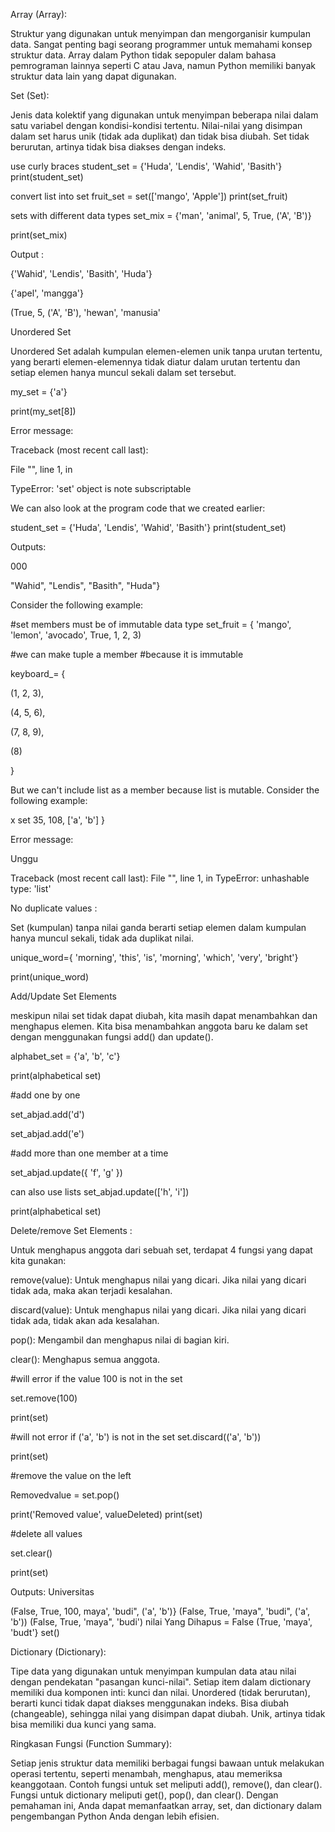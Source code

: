 Array (Array):

Struktur yang digunakan untuk menyimpan dan mengorganisir kumpulan data. Sangat penting bagi seorang programmer untuk memahami konsep struktur data. Array dalam Python tidak sepopuler dalam bahasa pemrograman lainnya seperti C atau Java, namun Python memiliki banyak struktur data lain yang dapat digunakan.

Set (Set):

Jenis data kolektif yang digunakan untuk menyimpan beberapa nilai dalam satu variabel dengan kondisi-kondisi tertentu. Nilai-nilai yang disimpan dalam set harus unik (tidak ada duplikat) dan tidak bisa diubah. Set tidak berurutan, artinya tidak bisa diakses dengan indeks.

use curly braces
student_set = {'Huda', 'Lendis', 'Wahid', 'Basith'} print(student_set)

convert list into set
fruit_set = set(['mango', 'Apple']) print(set_fruit)

sets with different data types
set_mix = {'man', 'animal', 5, True, ('A', 'B')}

print(set_mix)

Output :

{'Wahid', 'Lendis', 'Basith', 'Huda'}

{'apel', 'mangga'}

(True, 5, ('A', 'B'), 'hewan', 'manusia'

Unordered Set

Unordered Set adalah kumpulan elemen-elemen unik tanpa urutan tertentu, yang berarti elemen-elemennya tidak diatur dalam urutan tertentu dan setiap elemen hanya muncul sekali dalam set tersebut.

my_set = {'a'}

print(my_set[8])

Error message:

Traceback (most recent call last):

File "", line 1, in

TypeError: 'set' object is note subscriptable

We can also look at the program code that we created earlier:

student_set = {'Huda', 'Lendis', 'Wahid', 'Basith'} print(student_set)

Outputs:

000

"Wahid", "Lendis", "Basith", "Huda"}

Consider the following example:

#set members must be of immutable data type set_fruit = { 'mango', 'lemon', 'avocado', True, 1, 2, 3)

#we can make tuple a member #because it is immutable

keyboard_= {

(1, 2, 3),

(4, 5, 6),

(7, 8, 9),

(8)

}

But we can't include list as a member because list is mutable. Consider the following example:

x set 35, 108, ['a', 'b'] }

Error message:

Unggu

Traceback (most recent call last): File "", line 1, in TypeError: unhashable type: 'list'

No duplicate values :

Set (kumpulan) tanpa nilai ganda berarti setiap elemen dalam kumpulan hanya muncul sekali, tidak ada duplikat nilai.

unique_word={ 'morning', 'this', 'is', 'morning', 'which', 'very', 'bright'}

print(unique_word)

Add/Update Set Elements

meskipun nilai set tidak dapat diubah, kita masih dapat menambahkan dan menghapus elemen. Kita bisa menambahkan anggota baru ke dalam set dengan menggunakan fungsi add() dan update().

alphabet_set = {'a', 'b', 'c'}

print(alphabetical set)

#add one by one

set_abjad.add('d')

set_abjad.add('e')

#add more than one member at a time

set_abjad.update({ 'f', 'g' })

can also use lists
set_abjad.update(['h', 'i'])

print(alphabetical set)

Delete/remove Set Elements :

Untuk menghapus anggota dari sebuah set, terdapat 4 fungsi yang dapat kita gunakan:

remove(value): Untuk menghapus nilai yang dicari. Jika nilai yang dicari tidak ada, maka akan terjadi kesalahan.

discard(value): Untuk menghapus nilai yang dicari. Jika nilai yang dicari tidak ada, tidak akan ada kesalahan.

pop(): Mengambil dan menghapus nilai di bagian kiri.

clear(): Menghapus semua anggota.

#will error if the value 100 is not in the set

set.remove(100)

print(set)

#will not error if ('a', 'b') is not in the set set.discard(('a', 'b'))

print(set)

#remove the value on the left

Removedvalue = set.pop()

print('Removed value', valueDeleted) print(set)

#delete all values

set.clear()

print(set)

Outputs: Universitas

(False, True, 100, maya', 'budi", ('a', 'b')} (False, True, 'maya", 'budi", ('a', 'b')) (False, True, 'maya", 'budi') nilai Yang Dihapus = False (True, 'maya', 'budt'} set()

Dictionary (Dictionary):

Tipe data yang digunakan untuk menyimpan kumpulan data atau nilai dengan pendekatan "pasangan kunci-nilai". Setiap item dalam dictionary memiliki dua komponen inti: kunci dan nilai. Unordered (tidak berurutan), berarti kunci tidak dapat diakses menggunakan indeks. Bisa diubah (changeable), sehingga nilai yang disimpan dapat diubah. Unik, artinya tidak bisa memiliki dua kunci yang sama.

Ringkasan Fungsi (Function Summary):

Setiap jenis struktur data memiliki berbagai fungsi bawaan untuk melakukan operasi tertentu, seperti menambah, menghapus, atau memeriksa keanggotaan. Contoh fungsi untuk set meliputi add(), remove(), dan clear(). Fungsi untuk dictionary meliputi get(), pop(), dan clear(). Dengan pemahaman ini, Anda dapat memanfaatkan array, set, dan dictionary dalam pengembangan Python Anda dengan lebih efisien.
